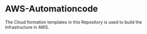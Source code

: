# AWS-Automationcode
The Cloud formation templates in this Repository is used to build the Infrastructure in AWS.
